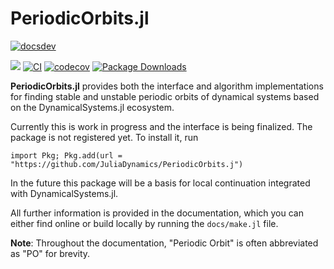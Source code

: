 # PeriodicOrbits.jl

[![docsdev](https://img.shields.io/badge/docs-dev-lightblue.svg)](https://juliadynamics.github.io/PeriodicOrbits.jl/dev/)
<!-- [![docsstable](https://img.shields.io/badge/docs-stable-blue.svg)](https://juliadynamics.github.io/DynamicalSystemsDocs.jl/periodicorbits/stable/) -->
[![](https://img.shields.io/badge/DOI-10.1007%2F978--3--030--91032--7-purple)](https://link.springer.com/book/10.1007/978-3-030-91032-7)
[![CI](https://github.com/JuliaDynamics/PeriodicOrbits.jl/workflows/CI/badge.svg)](https://github.com/JuliaDynamics/PeriodicOrbits.jl/actions?query=workflow%3ACI)
[![codecov](https://codecov.io/gh/JuliaDynamics/PeriodicOrbits.jl/branch/main/graph/badge.svg)](https://codecov.io/gh/JuliaDynamics/PeriodicOrbits.jl)
[![Package Downloads](https://shields.io/endpoint?url=https://pkgs.genieframework.com/api/v1/badge/PeriodicOrbits)](https://pkgs.genieframework.com?packages=PeriodicOrbits)

**PeriodicOrbits.jl** provides both the interface and algorithm implementations for finding stable and unstable periodic orbits of dynamical systems based on the DynamicalSystems.jl ecosystem.

Currently this is work in progress and the interface is being finalized. The package is not registered yet. To install it, run
```
import Pkg; Pkg.add(url = "https://github.com/JuliaDynamics/PeriodicOrbits.j")
```

In the future this package will be a basis for local continuation integrated with DynamicalSystems.jl.

All further information is provided in the documentation, which you can either find online or build locally by running the `docs/make.jl` file.

**Note**: Throughout the documentation, "Periodic Orbit" is often abbreviated as "PO" for brevity.
